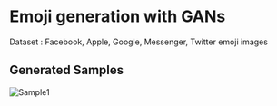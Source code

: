 # Emoji generation with GANs 

Dataset : Facebook, Apple, Google, Messenger, Twitter emoji images


## Generated Samples 

![Sample1](https://pasteboard.co/IHLhP2m.jpg)

